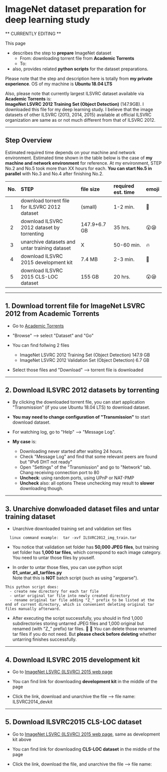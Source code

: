 # ImageNet dataset preparation for deep learning study

** CURRENTLY EDITING **

This page
* describes the step to **prepare** ImageNet dataset
  - From:   downloading torrent file from  **Academic Torrents**
  - To:   
* also, provides related **python scripts** for the dataset preparations.

Please note that the step and description here is totally from **my private experience**.
OS of my machine is **Ubuntu 18.04 LTS**

Also, please note that currently largest ILSVRC dataset available via **Academic Torrents** is:  
**ImageNet LSVRC 2012 Training Set (Object Detection)** (147.9GB). 
I downloaded this file for my deep learning study.  I believe that the image datasets of other ILSVRC (2013, 2014, 2015) available at official ILSVRC organization are same as or not much different from that of ILSVRC 2012.

---
## Step Overview
Estimated required time depends on your machine and network environment.
Estimated time shown in the table below is the case of **my machine and network environment** for reference.
At my environment, STEP No.2 and No.5 took more than XX hours for each. 
**You can start No.5 in parallel** with No.3 and No.4 after finishing No.2.

No. | STEP | file size | required est. time | emoji
:---:|:---|:---|:---|:---
1|download torrent file for ILSVRC 2012 dataset|(small)|1-2 min.|:rocket:
2|download ILSVRC 2012 dataset by torrenting|147.9+6.7 GB|35 hrs.|:astonished::sleepy:
3|unarchive datasets and untar training dataset|X|50-60 min.|:fire:
4|download ILSVRC 2015 development kit|7.4 MB|2-3 min.|:rocket:
5|download ILSVRC 2015 CLS-LOC dataset|155 GB|20 hrs.|:astonished::sleepy:

---
## 1. Download torrent file for ImageNet LSVRC 2012 from Academic Torrents
* Go to [Academic Torrents](http://www.academictorrents.com)

* "Browse" --> select "Dataset" and "Go"

* You can find follwing 2 files
  - ImageNet LSVRC 2012 Training Set (Object Detection)  147.9 GB
  - ImageNet LSVRC 2012 Validation Set (Object Detection)  6.7 GB

* Select those files and "Download"  --> torrent file is downloaded


---
## 2. Download ILSVRC 2012 datasets by torrenting
* By clicking the downloaded torrent file, you can start application "Transmission" (if you use Ubuntu 18.04 LTS) to download dataset.

* **You may need to change configuration of "Transmission"** to start download dataset.

* For watching log, go to "Help" --> "Message Log".

* **My case** is:
  - Downloading never started after waiting 24 hours.
  - Check "Message Log" and find that some relevant peers are found but "IPv6 DHT not ready"
  - Open "Settings" of the "Transmission" and go to "Network" tab.  Chang receiving connection port to 80
  - **Uncheck**: using random ports, using UPnP or NAT-PMP
  - **Uncheck** also:  all options
    These unchecking may result to **slower** downloading though.

---
## 3. Unarchive donwloaded dataset files and untar training dataset
* Unarchive downloaded training set and validation set files
```
  linux command example:  tar -xvf ILSVRC2012_img_train.tar
```
* You notice that validation set folder has **50,000 JPEG files**, but training set folder has **1,000 tar files**, which correspond to each image category.  You need to untar those files by youself.

* In order to untar those files, you can use python scipt **01_untar_all_tarfiles.py**  
Note that this is **NOT** batch script (such as using "argparse").
```
This python script does:
  - create new directory for each tar file
  - untar original tar file into newly created directory
  - rename original tar file adding "Z_" prefix to be listed at the end of current directory, which is convenient deleting original tar files manually afterward.
 ```
* After executing the script successfully, you should in find 1,000 subdirectories storing untarred JPEG files and 1,000 original but renamed (with "Z_" prefix) tar files. :clap: :clap:
  You can delete those renamed tar files if you do not need.  But **please check before deleting** whether untarring finishes successfully.

---
## 4. Download ILSVRC 2015 development kit
* Go to [ImageNet LSVRC (ILSVRC) 2015 web page](http://image-net.org/challenges/LSVRC/2015/download-images-3j16.php)

* You can find link for downloading **development kit** in the middle of the page

* Click the link, download and unarchive the file  --> file name:  ILSVRC2014_devkit 


---
## 5. Download ILSVRC2015 CLS-LOC dataset
* Go to [ImageNet LSVRC (ILSVRC) 2015 web page](http://image-net.org/challenges/LSVRC/2015/download-images-3j16.php), same as development kit above

* You can find link for downloading **CLS-LOC dataset** in the middle of the page

* Click the link, download the file, and unarchive the file  --> file name: 
